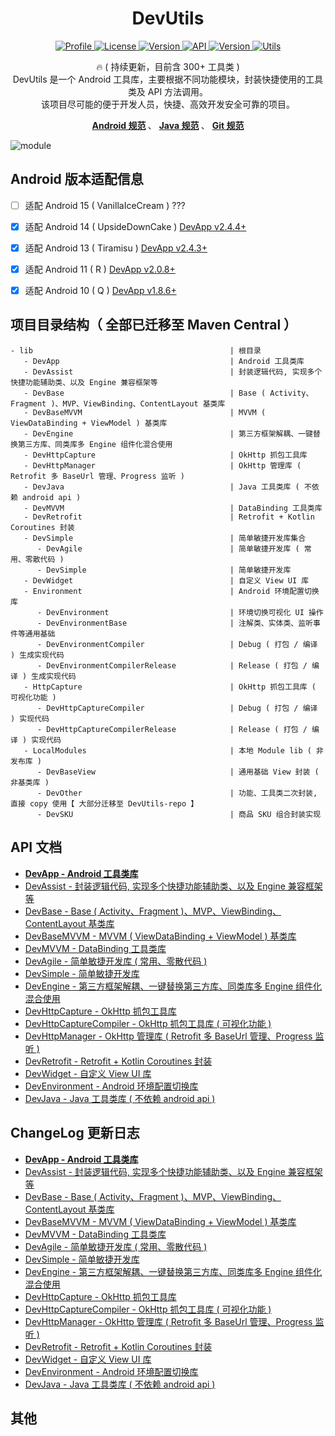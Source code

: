 
<h1 align="center">DevUtils</h1>


<p align="center">
	<a href="https://github.com/afkT">
		<img alt="Profile" src="https://img.shields.io/badge/GitHub-afkT-orange.svg" />
	</a>
	<a href="https://github.com/afkT/DevUtils/blob/master/LICENSE">
		<img alt="License" src="https://img.shields.io/badge/License-Apache%202.0-blue.svg" />
	</a>
	<a href="https://search.maven.org/search?q=io.github.afkt">
		<img alt="Version" src="https://img.shields.io/badge/Maven-Dev-5776E0.svg" />
	</a>
	<a href="https://android-arsenal.com/api?level=21">
		<img alt="API" src="https://img.shields.io/badge/API-21%2B-brightgreen.svg?style=flat" />
	</a>
	<a href="https://search.maven.org/search?q=io.github.afkt">
		<img alt="Version" src="https://img.shields.io/badge/DevUtils-2.4.6-yellow.svg" />
	</a>
	<a href="https://github.com/afkT/DevUtils/blob/master/lib/DevApp/README.md">
		<img alt="Utils" src="https://img.shields.io/badge/Utils-300+-critical.svg" />
	</a>
</p>


<p align="center">
	🔥 ( 持续更新，目前含 300+ 工具类 )
	<br>
	DevUtils 是一个 Android 工具库，主要根据不同功能模块，封装快捷使用的工具类及 API 方法调用。
	<br>
	该项目尽可能的便于开发人员，快捷、高效开发安全可靠的项目。
</p>


<p align="center">
	<b>
		<a href="https://github.com/afkT/DevUtils/blob/master/README/android_standard.md">Android 规范</a>
	</b>、
	<b>
		<a href="https://github.com/afkT/DevUtils/blob/master/README/java_standard.md">Java 规范</a>
	</b>、
	<b>
		<a href="https://github.com/afkT/DevUtils/blob/master/README/git_standard.md">Git 规范</a>
	</b>
</p>

![module](https://github.com/afkT/DevUtils/raw/master/art/module.png)


## Android 版本适配信息

- [ ] 适配 Android 15 ( VanillaIceCream ) ???
- [x] 适配 Android 14 ( UpsideDownCake ) [DevApp v2.4.4+](https://github.com/afkT/DevUtils/blob/master/lib/DevApp/CHANGELOG.md#version-244-2024-01-18)
- [x] 适配 Android 13 ( Tiramisu ) [DevApp v2.4.3+](https://github.com/afkT/DevUtils/blob/master/lib/DevApp/CHANGELOG.md#version-243-2023-07-01)
- [x] 适配 Android 11 ( R ) [DevApp v2.0.8+](https://github.com/afkT/DevUtils/blob/master/lib/DevApp/CHANGELOG.md#version-208-2020-10-29)
- [x] 适配 Android 10 ( Q ) [DevApp v1.8.6+](https://github.com/afkT/DevUtils/blob/master/lib/DevApp/CHANGELOG.md#version-186-2019-12-25)


## 项目目录结构（ 全部已迁移至 Maven Central ）

```
- lib                                            | 根目录
   - DevApp                                      | Android 工具类库
   - DevAssist                                   | 封装逻辑代码, 实现多个快捷功能辅助类、以及 Engine 兼容框架等
   - DevBase                                     | Base ( Activity、Fragment )、MVP、ViewBinding、ContentLayout 基类库
   - DevBaseMVVM                                 | MVVM ( ViewDataBinding + ViewModel ) 基类库
   - DevEngine                                   | 第三方框架解耦、一键替换第三方库、同类库多 Engine 组件化混合使用
   - DevHttpCapture                              | OkHttp 抓包工具库
   - DevHttpManager                              | OkHttp 管理库 ( Retrofit 多 BaseUrl 管理、Progress 监听 )
   - DevJava                                     | Java 工具类库 ( 不依赖 android api )
   - DevMVVM                                     | DataBinding 工具类库
   - DevRetrofit                                 | Retrofit + Kotlin Coroutines 封装
   - DevSimple                                   | 简单敏捷开发库集合
      - DevAgile                                 | 简单敏捷开发库 ( 常用、零散代码 )
      - DevSimple                                | 简单敏捷开发库
   - DevWidget                                   | 自定义 View UI 库
   - Environment                                 | Android 环境配置切换库
      - DevEnvironment                           | 环境切换可视化 UI 操作
      - DevEnvironmentBase                       | 注解类、实体类、监听事件等通用基础
      - DevEnvironmentCompiler                   | Debug ( 打包 / 编译 ) 生成实现代码
      - DevEnvironmentCompilerRelease            | Release ( 打包 / 编译 ) 生成实现代码
   - HttpCapture                                 | OkHttp 抓包工具库 ( 可视化功能 )
      - DevHttpCaptureCompiler                   | Debug ( 打包 / 编译 ) 实现代码
      - DevHttpCaptureCompilerRelease            | Release ( 打包 / 编译 ) 实现代码
   - LocalModules                                | 本地 Module lib ( 非发布库 )
      - DevBaseView                              | 通用基础 View 封装 ( 非基类库 )
      - DevOther                                 | 功能、工具类二次封装, 直接 copy 使用【 大部分迁移至 DevUtils-repo 】
      - DevSKU                                   | 商品 SKU 组合封装实现
```


## API 文档

- **[DevApp - Android 工具类库][DevApp API]**
- [DevAssist - 封装逻辑代码, 实现多个快捷功能辅助类、以及 Engine 兼容框架等][DevAssist API]
- [DevBase - Base ( Activity、Fragment )、MVP、ViewBinding、ContentLayout 基类库][DevBase API]
- [DevBaseMVVM - MVVM ( ViewDataBinding + ViewModel ) 基类库][DevBaseMVVM API]
- [DevMVVM - DataBinding 工具类库][DevMVVM API]
- [DevAgile - 简单敏捷开发库 ( 常用、零散代码 )][DevAgile API]
- [DevSimple - 简单敏捷开发库][DevSimple API]
- [DevEngine - 第三方框架解耦、一键替换第三方库、同类库多 Engine 组件化混合使用][DevEngine API]
- [DevHttpCapture - OkHttp 抓包工具库][DevHttpCapture API]
- [DevHttpCaptureCompiler - OkHttp 抓包工具库 ( 可视化功能 )][DevHttpCaptureCompiler API]
- [DevHttpManager - OkHttp 管理库 ( Retrofit 多 BaseUrl 管理、Progress 监听 )][DevHttpManager API]
- [DevRetrofit - Retrofit + Kotlin Coroutines 封装][DevRetrofit API]
- [DevWidget - 自定义 View UI 库][DevWidget API]
- [DevEnvironment - Android 环境配置切换库][DevEnvironment API]
- [DevJava - Java 工具类库 ( 不依赖 android api )][DevJava API]


## ChangeLog 更新日志

- **[DevApp - Android 工具类库][DevApp ChangeLog]**
- [DevAssist - 封装逻辑代码, 实现多个快捷功能辅助类、以及 Engine 兼容框架等][DevAssist ChangeLog]
- [DevBase - Base ( Activity、Fragment )、MVP、ViewBinding、ContentLayout 基类库][DevBase ChangeLog]
- [DevBaseMVVM - MVVM ( ViewDataBinding + ViewModel ) 基类库][DevBaseMVVM ChangeLog]
- [DevMVVM - DataBinding 工具类库][DevMVVM ChangeLog]
- [DevAgile - 简单敏捷开发库 ( 常用、零散代码 )][DevAgile ChangeLog]
- [DevSimple - 简单敏捷开发库][DevSimple ChangeLog]
- [DevEngine - 第三方框架解耦、一键替换第三方库、同类库多 Engine 组件化混合使用][DevEngine ChangeLog]
- [DevHttpCapture - OkHttp 抓包工具库][DevHttpCapture ChangeLog]
- [DevHttpCaptureCompiler - OkHttp 抓包工具库 ( 可视化功能 )][DevHttpCaptureCompiler ChangeLog]
- [DevHttpManager - OkHttp 管理库 ( Retrofit 多 BaseUrl 管理、Progress 监听 )][DevHttpManager ChangeLog]
- [DevRetrofit - Retrofit + Kotlin Coroutines 封装][DevRetrofit ChangeLog]
- [DevWidget - 自定义 View UI 库][DevWidget ChangeLog]
- [DevEnvironment - Android 环境配置切换库][DevEnvironment ChangeLog]
- [DevJava - Java 工具类库 ( 不依赖 android api )][DevJava ChangeLog]


## 其他






[DevApp API]: https://github.com/afkT/DevUtils/blob/master/lib/DevApp/README.md
[DevApp ChangeLog]: https://github.com/afkT/DevUtils/blob/master/lib/DevApp/CHANGELOG.md
[DevAssist API]: https://github.com/afkT/DevUtils/blob/master/lib/DevAssist/README.md
[DevAssist ChangeLog]: https://github.com/afkT/DevUtils/blob/master/lib/DevAssist/CHANGELOG.md
[DevBase API]: https://github.com/afkT/DevUtils/blob/master/lib/DevBase/README.md
[DevBase ChangeLog]: https://github.com/afkT/DevUtils/blob/master/lib/DevBase/CHANGELOG.md
[DevBaseMVVM API]: https://github.com/afkT/DevUtils/blob/master/lib/DevBaseMVVM/README.md
[DevBaseMVVM ChangeLog]: https://github.com/afkT/DevUtils/blob/master/lib/DevBaseMVVM/CHANGELOG.md
[DevMVVM API]: https://github.com/afkT/DevUtils/blob/master/lib/DevMVVM/README.md
[DevMVVM ChangeLog]: https://github.com/afkT/DevUtils/blob/master/lib/DevMVVM/CHANGELOG.md
[DevAgile API]: https://github.com/afkT/DevUtils/blob/master/lib/DevSimple/DevAgile/README.md
[DevAgile ChangeLog]: https://github.com/afkT/DevUtils/blob/master/lib/DevSimple/DevAgile/CHANGELOG.md
[DevSimple API]: https://github.com/afkT/DevUtils/blob/master/lib/DevSimple/DevSimple/README.md
[DevSimple ChangeLog]: https://github.com/afkT/DevUtils/blob/master/lib/DevSimple/DevSimple/CHANGELOG.md
[DevEngine API]: https://github.com/afkT/DevUtils/blob/master/lib/DevEngine/README.md
[DevEngine ChangeLog]: https://github.com/afkT/DevUtils/blob/master/lib/DevEngine/CHANGELOG.md
[DevHttpCapture API]: https://github.com/afkT/DevUtils/blob/master/lib/DevHttpCapture/README.md
[DevHttpCapture ChangeLog]: https://github.com/afkT/DevUtils/blob/master/lib/DevHttpCapture/CHANGELOG.md
[DevHttpCaptureCompiler API]: https://github.com/afkT/DevUtils/blob/master/lib/HttpCapture/README.md
[DevHttpCaptureCompiler ChangeLog]: https://github.com/afkT/DevUtils/blob/master/lib/HttpCapture/CHANGELOG.md
[DevHttpManager API]: https://github.com/afkT/DevUtils/blob/master/lib/DevHttpManager/README.md
[DevHttpManager ChangeLog]: https://github.com/afkT/DevUtils/blob/master/lib/DevHttpManager/CHANGELOG.md
[DevRetrofit API]: https://github.com/afkT/DevUtils/blob/master/lib/DevRetrofit/README.md
[DevRetrofit ChangeLog]: https://github.com/afkT/DevUtils/blob/master/lib/DevRetrofit/CHANGELOG.md
[DevWidget API]: https://github.com/afkT/DevUtils/blob/master/lib/DevWidget/README.md
[DevWidget ChangeLog]: https://github.com/afkT/DevUtils/blob/master/lib/DevWidget/CHANGELOG.md
[DevWidget Preview]: https://github.com/afkT/DevUtils-repo/blob/main/lib/DevWidget_Preview.md
[DevEnvironment API]: https://github.com/afkT/DevUtils/blob/master/lib/Environment
[DevEnvironment ChangeLog]: https://github.com/afkT/DevUtils/blob/master/lib/Environment/DevEnvironment/CHANGELOG.md
[DevJava API]: https://github.com/afkT/DevUtils/blob/master/lib/DevJava/README.md
[DevJava ChangeLog]: https://github.com/afkT/DevUtils/blob/master/lib/DevJava/CHANGELOG.md